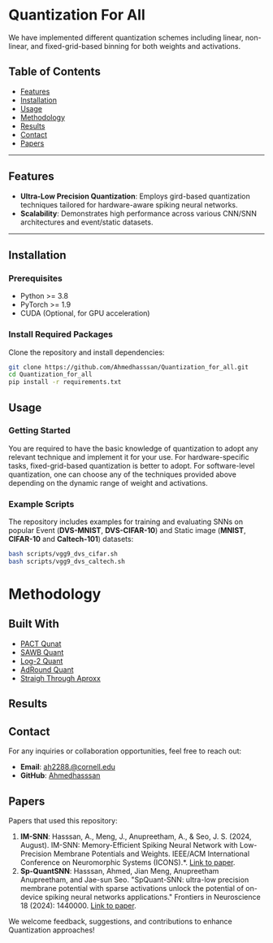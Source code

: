 
# Quantization For All
We have implemented different quantization schemes including linear, non-linear, and fixed-grid-based binning for both weights and activations.

## Table of Contents
- [Features](#features)
- [Installation](#installation)
- [Usage](#usage)
- [Methodology](#methodology)
- [Results](#results)
- [Contact](#contact)
- [Papers](#papers)

---

## Features
- **Ultra-Low Precision Quantization**: Employs gird-based quantization techniques tailored for hardware-aware spiking neural networks.
- **Scalability**: Demonstrates high performance across various CNN/SNN architectures and event/static datasets.

---

## Installation

### Prerequisites
- Python >= 3.8
- PyTorch >= 1.9
- CUDA (Optional, for GPU acceleration)

### Install Required Packages
Clone the repository and install dependencies:

```bash
git clone https://github.com/Ahmedhasssan/Quantization_for_all.git
cd Quantization_for_all
pip install -r requirements.txt
```

## Usage
### Getting Started

You are required to have the basic knowledge of quantization to adopt any relevant technique and implement it for your use.
For hardware-specific tasks, fixed-grid-based quantization is better to adopt. For software-level quantization, one can choose any of the techniques provided above depending on the dynamic range of weight and activations.

### Example Scripts
The repository includes examples for training and evaluating SNNs on popular Event (**DVS-MNIST**, **DVS-CIFAR-10**) and Static image (**MNIST**, **CIFAR-10** and **Caltech-101**) datasets:

```bash
bash scripts/vgg9_dvs_cifar.sh
bash scripts/vgg9_dvs_caltech.sh
```

# Methodology
## Built With

* [PACT Qunat](https://arxiv.org/abs/1805.06085) 
* [SAWB Quant](https://arxiv.org/abs/1807.06964)
* [Log-2 Quant](https://arxiv.org/abs/2203.05025)
* [AdRound Quant](https://arxiv.org/pdf/2004.10568.pdf)
* [Straigh Through Aproxx](https://openreview.net/pdf?id=Skh4jRcKQ)
 

## Results

## Contact

For any inquiries or collaboration opportunities, feel free to reach out:

- **Email**: [ah2288.@cornell.edu](mailto:ah2288@cornell.edu)
- **GitHub**: [Ahmedhasssan](https://github.com/Ahmedhasssan)

## Papers

Papers that used this repository:

1. **IM-SNN**: Hasssan, A., Meng, J., Anupreetham, A., & Seo, J. S. (2024, August). IM-SNN: Memory-Efficient Spiking Neural Network with Low-Precision Membrane Potentials and Weights. IEEE/ACM International Conference on Neuromorphic Systems (ICONS).*. [Link to paper](https://par.nsf.gov/biblio/10545833).
2. **Sp-QuantSNN**: Hasssan, Ahmed, Jian Meng, Anupreetham Anupreetham, and Jae-sun Seo. "SpQuant-SNN: ultra-low precision membrane potential with sparse activations unlock the potential of on-device spiking neural networks applications." Frontiers in Neuroscience 18 (2024): 1440000. [Link to paper](https://www.frontiersin.org/journals/neuroscience/articles/10.3389/fnins.2024.1440000/full).


We welcome feedback, suggestions, and contributions to enhance Quantization approaches!

